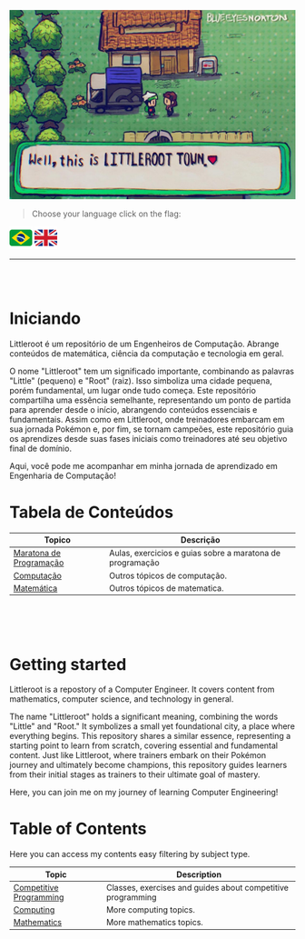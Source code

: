 ![Ravenclaw Banner](./_/assets/littleroot_banner_by_blueeyesnorton.jpg)

> Choose your language click on the flag:

<div>
    <a href="#iniciando"><img src="./_/assets/brazil.png" width=40 /></a>
    <a href="#getting-started"><img src="./_/assets/uk.png" width=40 /></a>
<div>
<hr><br><br>

# Iniciando

Littleroot é um repositório de um Engenheiros de Computação. Abrange conteúdos de matemática, ciência da computação e tecnologia em geral.

O nome "Littleroot" tem um significado importante, combinando as palavras "Little" (pequeno) e "Root" (raiz). Isso simboliza uma cidade pequena, porém fundamental, um lugar onde tudo começa. Este repositório compartilha uma essência semelhante, representando um ponto de partida para aprender desde o início, abrangendo conteúdos essenciais e fundamentais. Assim como em Littleroot, onde treinadores embarcam em sua jornada Pokémon e, por fim, se tornam campeões, este repositório guia os aprendizes desde suas fases iniciais como treinadores até seu objetivo final de domínio.

Aqui, você pode me acompanhar em minha jornada de aprendizado em Engenharia de Computação!

# Tabela de Conteúdos

| Topico                                                | Descrição                                                 |
| ----------------------------------------------------- | --------------------------------------------------------- |
| [Maratona de Programação](./competitive-programming#tabela-de-conteúdos) | Aulas, exercicios e guias sobre a maratona de programação |
| [Computação](./computing#tabela-de-conteúdos)                            | Outros tópicos de computação.                             |
| [Matemática](./mathematics/)                          | Outros tópicos de matematica.                             |

<br><br><br>

# Getting started

Littleroot is a repostory of a Computer Engineer. It covers content from mathematics, computer science, and technology in general.

The name "Littleroot" holds a significant meaning, combining the words "Little" and "Root." It symbolizes a small yet foundational city, a place where everything begins. This repository shares a similar essence, representing a starting point to learn from scratch, covering essential and fundamental content. Just like Littleroot, where trainers embark on their Pokémon journey and ultimately become champions, this repository guides learners from their initial stages as trainers to their ultimate goal of mastery.

Here, you can join me on my journey of learning Computer Engineering!

# Table of Contents

Here you can access my contents easy filtering by subject type.

| Topic                                                 | Description                                                 |
| ----------------------------------------------------- | ----------------------------------------------------------- |
| [Competitive Programming](./competitive-programming#table-of-contents) | Classes, exercises and guides about competitive programming |
| [Computing](./computing#table-of-contents)                             | More computing topics.                                      |
| [Mathematics](./mathematics/)                         | More mathematics topics.                                    |
